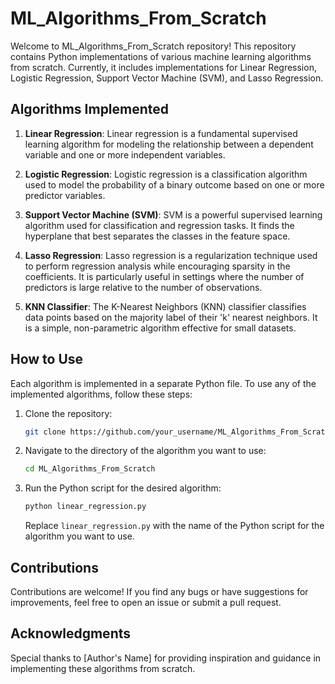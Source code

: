 # ML_Algorithms_From_Scratch

Welcome to ML_Algorithms_From_Scratch repository! This repository contains Python implementations of various machine learning algorithms from scratch. Currently, it includes implementations for Linear Regression, Logistic Regression, Support Vector Machine (SVM), and Lasso Regression.

## Algorithms Implemented

1. **Linear Regression**: Linear regression is a fundamental supervised learning algorithm for modeling the relationship between a dependent variable and one or more independent variables.

2. **Logistic Regression**: Logistic regression is a classification algorithm used to model the probability of a binary outcome based on one or more predictor variables.

3. **Support Vector Machine (SVM)**: SVM is a powerful supervised learning algorithm used for classification and regression tasks. It finds the hyperplane that best separates the classes in the feature space.

4. **Lasso Regression**: Lasso regression is a regularization technique used to perform regression analysis while encouraging sparsity in the coefficients. It is particularly useful in settings where the number of predictors is large relative to the number of observations.

5. **KNN Classifier**: The K-Nearest Neighbors (KNN) classifier classifies data points based on the majority label of their 'k' nearest neighbors. It is a simple, non-parametric algorithm effective for small datasets. 

## How to Use

Each algorithm is implemented in a separate Python file. To use any of the implemented algorithms, follow these steps:

1. Clone the repository:
    ```bash
    git clone https://github.com/your_username/ML_Algorithms_From_Scratch.git
    ```

2. Navigate to the directory of the algorithm you want to use:
    ```bash
    cd ML_Algorithms_From_Scratch
    ```

3. Run the Python script for the desired algorithm:
    ```bash
    python linear_regression.py
    ```

   Replace `linear_regression.py` with the name of the Python script for the algorithm you want to use.

## Contributions

Contributions are welcome! If you find any bugs or have suggestions for improvements, feel free to open an issue or submit a pull request.

## Acknowledgments

Special thanks to [Author's Name] for providing inspiration and guidance in implementing these algorithms from scratch.

